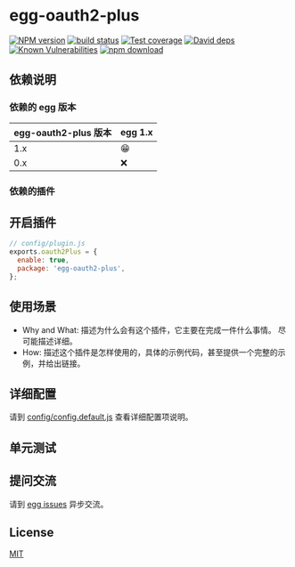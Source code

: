 # egg-oauth2-plus

[![NPM version][npm-image]][npm-url]
[![build status][travis-image]][travis-url]
[![Test coverage][codecov-image]][codecov-url]
[![David deps][david-image]][david-url]
[![Known Vulnerabilities][snyk-image]][snyk-url]
[![npm download][download-image]][download-url]

[npm-image]: https://img.shields.io/npm/v/egg-oauth2-plus.svg?style=flat-square
[npm-url]: https://npmjs.org/package/egg-oauth2-plus
[travis-image]: https://img.shields.io/travis/eggjs/egg-oauth2-plus.svg?style=flat-square
[travis-url]: https://travis-ci.org/eggjs/egg-oauth2-plus
[codecov-image]: https://img.shields.io/codecov/c/github/eggjs/egg-oauth2-plus.svg?style=flat-square
[codecov-url]: https://codecov.io/github/eggjs/egg-oauth2-plus?branch=master
[david-image]: https://img.shields.io/david/eggjs/egg-oauth2-plus.svg?style=flat-square
[david-url]: https://david-dm.org/eggjs/egg-oauth2-plus
[snyk-image]: https://snyk.io/test/npm/egg-oauth2-plus/badge.svg?style=flat-square
[snyk-url]: https://snyk.io/test/npm/egg-oauth2-plus
[download-image]: https://img.shields.io/npm/dm/egg-oauth2-plus.svg?style=flat-square
[download-url]: https://npmjs.org/package/egg-oauth2-plus

<!--
Description here.
-->

## 依赖说明

### 依赖的 egg 版本

egg-oauth2-plus 版本 | egg 1.x
--- | ---
1.x | 😁
0.x | ❌

### 依赖的插件
<!--

如果有依赖其它插件，请在这里特别说明。如

- security
- multipart

-->

## 开启插件

```js
// config/plugin.js
exports.oauth2Plus = {
  enable: true,
  package: 'egg-oauth2-plus',
};
```

## 使用场景

- Why and What: 描述为什么会有这个插件，它主要在完成一件什么事情。
尽可能描述详细。
- How: 描述这个插件是怎样使用的，具体的示例代码，甚至提供一个完整的示例，并给出链接。

## 详细配置

请到 [config/config.default.js](config/config.default.js) 查看详细配置项说明。

## 单元测试

<!-- 描述如何在单元测试中使用此插件，例如 schedule 如何触发。无则省略。-->

## 提问交流

请到 [egg issues](https://github.com/eggjs/egg/issues) 异步交流。

## License

[MIT](LICENSE)
